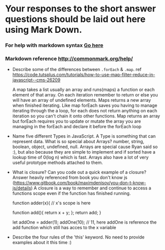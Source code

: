 # Your responses to the short answer questions should be laid out here using Mark Down.
### For help with markdown syntax [Go here](https://github.com/adam-p/markdown-here/wiki/Markdown-Cheatsheet)
### Markdown reference http://commonmark.org/help/

* Describe some of the differences between `.forEach` & `.map`.
   ref https://code.tutsplus.com/tutorials/how-to-use-map-filter-reduce-in-javascript--cms-26209

   A map takes a list usually an array and runs(maps) a function or each element of that array. On each
   iteration remember to return or else you will have an array of undefined elements. Maps returns a new array
   when finished iterating.
   Like map forEach saves you having to manage iterating through the a loop, for each does not return anything on each iteration so you can't chain it onto other functions. Map returns an array but forEach requires you to update or mutate the array you are managing in the forEach and declare it before the forEach loop

* Name five different Types in JavaScript. A Type is something that can represent data. What is so special about Arrays?
   number, string, boolean, object, undefined, null. Arrays are special cause Ryan said so :), but also because
   they are simple to implement and if sorted have a lookup time of 0(log n) which is fast. Arrays also have a lot of very useful prototype methods attached to them.
* What is closure? Can you code out a quick example of a closure?
  Answer heavily referenced from book you don't know js (https://www.gitbook.com/book/maximdenisov/you-don-t-know-js/details)
  A closure is a way to remember and continue to access a functions scope even if the function has finished running.

  function adder(x){
    // x's scope is here

    function add(){
      return x + y;
    };
    return add;
  }

  let addOne = adder(1);
  addOne(10); // 11,  here  addOne is reference the add function which still has acces to the x variable
* Describe the four rules of the 'this' keyword. No need to provide examples about it this time :)
